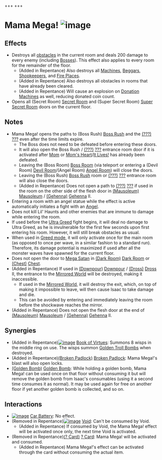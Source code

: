 +++
+++

 # Mama Mega! ![image](/image/Mama_Mega!.png) 

Effects
---------


* Destroys all [obstacles](/wiki/Obstacle "Obstacle") in the current room and deals 200 damage to every enemy (including [Bosses](/wiki/Boss "Boss")). This effect also applies to every room for the remainder of the floor.
	+ (Added in Repentance) Also destroys all [Machines](/wiki/Machine "Machine"), [Beggars](/wiki/Beggar "Beggar"), [Shopkeepers](/wiki/Shopkeeper "Shopkeeper"), and [Fire Places](/wiki/Fire_Places "Fire Places").
	+ (Added in Repentance) Also destroys all obstacles in rooms that have already been cleared.
	+ (Added in Repentance) Will cause an explosion on [Donation Machines](/wiki/Donation_Machine "Donation Machine") as well, reducing donated coin count.
* Opens all (Secret Room) [Secret Room](/wiki/Secret_Room "Secret Room") and (Super Secret Room) [Super Secret Room](/wiki/Super_Secret_Room "Super Secret Room") doors on the current floor.


Notes
-------


* Mama Mega! opens the paths to (Boss Rush) [Boss Rush](/wiki/Boss_Rush "Boss Rush") and the [(???)](/wiki/%3F%3F%3F_(Floor) "???") [???](/wiki/%3F%3F%3F_(Floor) "??? (Floor)") even after the time limits expire.
	+ The Boss does not need to be defeated before entering these doors.
	+ It will also open the Boss Rush / [(???)](/wiki/%3F%3F%3F_(Floor) "???") [???](/wiki/%3F%3F%3F_(Floor) "??? (Floor)") entrance room door if it is activated after [Mom](/wiki/Mom "Mom") or [Mom's Heart](/wiki/Mom%27s_Heart "Mom's Heart")/[It Lives!](/wiki/It_Lives! "It Lives!") has already been defeated.
	+ Leaving the (Boss Room) [Boss Room](/wiki/Boss_Room "Boss Room") (via teleport or entering a (Devil Room) [Devil Room](/wiki/Devil_Room "Devil Room")/(Angel Room) [Angel Room](/wiki/Angel_Room "Angel Room")) will close the doors.
	+ Leaving the (Boss Rush) [Boss Rush](/wiki/Boss_Rush "Boss Rush") room or [(???)](/wiki/%3F%3F%3F_(Floor) "???") [???](/wiki/%3F%3F%3F_(Floor) "??? (Floor)") entrance room will also close the doors.
	+ (Added in Repentance) Does not open a path to [(???)](/wiki/%3F%3F%3F_(Floor) "???") [???](/wiki/%3F%3F%3F_(Floor) "??? (Floor)") if used in the room on the other side of the flesh door in [(Mausoleum)](/wiki/Mausoleum "Mausoleum") [Mausoleum](/wiki/Mausoleum "Mausoleum") / [(Gehenna)](/wiki/Gehenna "Gehenna") [Gehenna](/wiki/Gehenna "Gehenna") II.
* Entering a room with an angel statue while the effect is active automatically initiates a fight with an [Angel](/wiki/Angel "Angel").
* Does not kill Lil' Haunts and other enemies that are immune to damage while entering the room.
* If used before the [Ultra Greed](/wiki/Ultra_Greed "Ultra Greed") fight begins, it will deal no damage to Ultra Greed, as he is invulnerable for the first few seconds upon first entering his room. However, it will still break obstacles as usual.
* When used in [Greed mode](/wiki/Greed_mode "Greed mode"), it will only activate once for the main room (as opposed to once per wave, in a similar fashion to a standard run). Therefore, its damage potential is maximized if used after all the monster waves have spawned for the current floor.
* Does not open the door to [Mega Satan](/wiki/Mega_Satan "Mega Satan") in [(Dark Room)](/wiki/Dark_Room "Dark Room") [Dark Room](/wiki/Dark_Room "Dark Room") or [(Chest)](/wiki/Chest_(Floor) "Chest") [Chest](/wiki/Chest_(Floor) "Chest (Floor)").
* (Added in Repentance) If used in [(Downpour)](/wiki/Downpour "Downpour") [Downpour](/wiki/Downpour "Downpour") / [(Dross)](/wiki/Dross "Dross") [Dross](/wiki/Dross "Dross") II, the entrance to the [Mirrored World](/wiki/Mirrored_World "Mirrored World") will be destroyed, making it inaccessible.
	+ If used in the [Mirrored World](/wiki/Mirrored_World "Mirrored World"), it will destroy the exit, which, on top of making it impossible to leave, will then cause Isaac to take damage and die.
	+ This can be avoided by entering and immediately leaving the room before the shockwave reaches the mirror.
* (Added in Repentance) Does not open the flesh door at the end of [(Mausoleum)](/wiki/Mausoleum "Mausoleum") [Mausoleum](/wiki/Mausoleum "Mausoleum") / [(Gehenna)](/wiki/Gehenna "Gehenna") [Gehenna](/wiki/Gehenna "Gehenna") II.


Synergies
-----------


* (Added in Repentance)[![image](/image/Book_of_Virtues.png)](/wiki/Book_of_Virtues "Book of Virtues") [Book of Virtues](/wiki/Book_of_Virtues "Book of Virtues"): Summons 8 wisps in the middle ring on use. The wisps summon [Golden Troll Bombs](/wiki/Bombs "Bombs") when destroyed.
* (Added in Repentance)[(Broken Padlock)](/wiki/Broken_Padlock "Broken Padlock") [Broken Padlock](/wiki/Broken_Padlock "Broken Padlock"): Mama Mega!'s blast will also open locks.
* [(Golden Bomb)](/wiki/Golden_Bomb "Golden Bomb") [Golden Bomb](/wiki/Golden_Bomb "Golden Bomb"): While holding a golden bomb, Mama Mega! can be used once on that floor without consuming it but will remove the golden bomb from Isaac's consumables (using it a second time consumes it as normal). It may be used again for free on another floor if yet another golden bomb is collected, and so on.


Interactions
--------------


* [![image](/image/Car_Battery.png)](/wiki/Car_Battery "Car Battery") [Car Battery](/wiki/Car_Battery "Car Battery"): No effect.
* (Removed in Repentance)[![image](/image/Void.png)](/wiki/Void "Void") [Void](/wiki/Void "Void"): Can't be consumed by Void.
	+ (Added in Repentance) If consumed by Void, the Mama Mega! effect will be activated once only, the next time Void is activated.
* (Removed in Repentance)[(? Card)](/wiki/%3F_Card "? Card") [? Card](/wiki/%3F_Card "? Card"): Mama Mega! will be activated and consumed.
	+ (Added in Repentance) Mama Mega!'s effect can be activated through the card without consuming the actual item.


